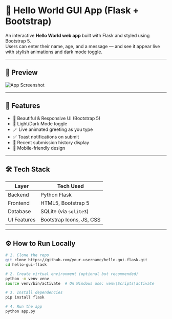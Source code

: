 # 🌟 Hello World GUI App (Flask + Bootstrap)

An interactive **Hello World web app** built with Flask and styled using Bootstrap 5.  
Users can enter their name, age, and a message — and see it appear live with stylish animations and dark mode toggle.

---

## 📸 Preview

![App Screenshot](static/screenshot.png)

---

## 🚀 Features

- 🎨 Beautiful & Responsive UI (Bootstrap 5)
- 🌙 Light/Dark Mode toggle
- 🪄 Live animated greeting as you type
- ✅ Toast notifications on submit
- 📜 Recent submission history display
- 📱 Mobile-friendly design

---

## 🛠️ Tech Stack

| Layer       | Tech Used         |
|-------------|-------------------|
| Backend     | Python Flask       |
| Frontend    | HTML5, Bootstrap 5 |
| Database    | SQLite (via `sqlite3`) |
| UI Features | Bootstrap Icons, JS, CSS |

---

## ⚙️ How to Run Locally

```bash
# 1. Clone the repo
git clone https://github.com/your-username/hello-gui-flask.git
cd hello-gui-flask

# 2. Create virtual environment (optional but recommended)
python -m venv venv
source venv/bin/activate  # On Windows use: venv\Scripts\activate

# 3. Install dependencies
pip install flask

# 4. Run the app
python app.py
